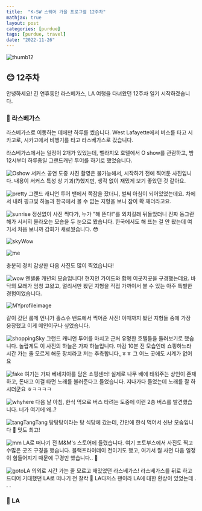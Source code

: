 ```yaml
---
title:  "K-SW 스퀘어 가을 프로그램 12주차"
mathjax: true
layout: post
categories: [purdue]
tags: [purdue, travel]
date: "2022-11-26"
---
```


![thumb12](/assets/photos/twelve/thumb12.jpg)

## 😊 12주차

안녕하세요! 긴 연휴동안 라스베가스, LA 여행을 다녀왔던 12주차 일기 시작하겠습니다.

### 🚐 라스베가스

라스베가스로 이동하는 데에만 하루를 썼습니다. West Lafayette에서 버스를 타고 시카고로, 시카고에서 비행기를 타고 라스베가스로 갔습니다.

라스베가스에서는 일정이 2개가 있었는데, 벨라지오 호텔에서 O show를 관람하고, 밤 12시부터 하루종일 그랜드캐년 투어를 하기로 했었습니다.

![Oshow](/assets/photos/twelve/Oshow.jpg)
서커스 공연 도중 사진 촬영은 불가능해서, 시작하기 전에 찍어둔 사진입니다. 내용이 서커스 특성 상 기괴(?)했지만, 생각 없이 재밌게 보기 좋았던 것 같아요.

![pretty](/assets/photos/twelve/pretty.jpg)
그랜드 캐니언 투어 밴에서 쪽잠을 잤더니, 벌써 아침이 되어있었는데요. 차에서 내려 핑크빛 하늘과 한국에서 볼 수 없는 지형을 보니 잠이 확 깨더라고요.

![sunrise](/assets/photos/twelve/sunrise.jpg)
정신없이 사진 찍다가, 누가 "해 뜬다!"를 외치길래 뒤돌았더니 진짜 동그란 해가 서서히 올라오는 모습을 두 눈으로 봤습니다. 한국에서도 해 뜨는 걸 안 봤는데 여기서 처음 보니까 감회가 새로웠습니다. 😳

![skyWow](/assets/photos/twelve/skyWow.jpg)

![me](/assets/photos/twelve/me.jpg)

충분히 경치 감상한 다음 사진도 많이 찍었습니다!

![wow](/assets/photos/twelve/wow.jpg)
엔텔롭 캐년의 모습입니다! 현지인 가이드와 함께 이곳저곳을 구경했는데요. 바닥의 모래가 엄청 고왔고, 멀리서만 봤던 지형을 직접 가까이서 볼 수 있는 아주 특별한 경험이었습니다.

![MYprofileimage](/assets/photos/twelve/MYprofileimage.jpg)

같이 갔던 룸메 언니가 홀스슈 밴드에서 찍어준 사진! 이때까지 봤던 지형들 중에 가장 웅장했고 이게 메인이구나 싶었습니다.

![shoppingSky](/assets/photos/twelve/shoppingSky.jpg)
그랜드 캐니언 투어를 마치고 근처 유명한 호텔들을 둘러보기로 했습니다. 놀랍게도 이 사진의 하늘은 가짜 하늘입니다. 마감 10분 전 모습인데 쇼핑하느라 시간 가는 줄 모르게 해둔 장치라고 저는 추측합니다,,ㅎㅎ 그 어느 곳에도 시계가 없어요

![fake](/assets/photos/twelve/fake.jpg)
여기는 가짜 베네치아를 담은 쇼핑센터! 실제로 나무 배에 태워주는 상인이 존재하고, 돈내고 이걸 타면 노래를 불러준다고 들었습니다. 지나가다 들었는데 노래를 잘 하시더군요 ㅎㅋㅋㅋㅋ

![whyhere](/assets/photos/twelve/whyhere.jpg)
다음 날 아침, 한식 먹으로 버스 타려는 도중에 이런 2층 버스를 발견했습니다. 너가 여기에 왜..?

![tangTangTang](/assets/photos/twelve/tangTangTang.jpg)
탕탕탕이라는 탕 식당에 갔는데, 간만에 한식 먹어서 신난 모습입니다 💃 맛도 최고!

![mm](/assets/photos/twelve/mm.jpg)
LA로 떠나기 전 M&M's 스토어에 들렸습니다. 여기 포토부스에서 사진도 찍고 수많은 굿즈 구경을 했습니다. 블랙프라이데이 전이기도 했고, 여기서 뭘 사면 다음 일정이 힘들어지기 때문에 구경만 했습니다.. 🤨

![gotoLA](/assets/photos/twelve/gotoLA.jpg)
의외로 시간 가는 줄 모르고 재밌었던 라스베가스! 라스베가스를 뒤로 하고 드디어 기대했던 LA로 떠나기 전 찰칵 📸 LA다저스 팬이라 LA에 대한 환상이 있었는데 . . . 

### 🚌 LA
